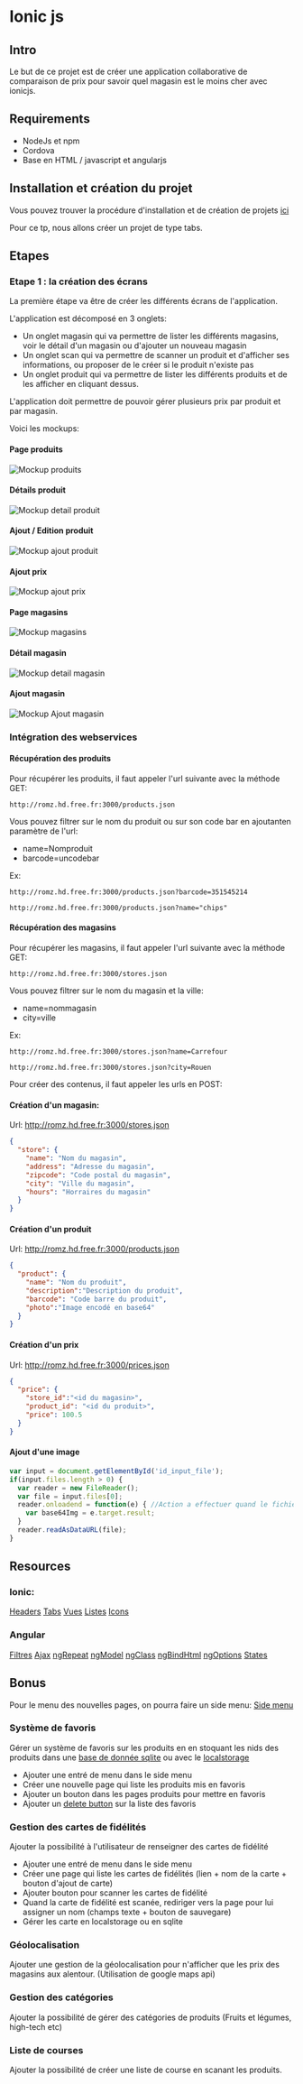 Ionic js
========

Intro
-----

Le but de ce projet est de créer une application collaborative de comparaison de prix pour savoir quel magasin est le moins cher avec ionicjs.

Requirements
------------

- NodeJs et npm
- Cordova
- Base en HTML / javascript et angularjs


Installation et création du projet
----------------------------------

Vous pouvez trouver la procédure d'installation et de création de projets [ici](http://ionicframework.com/getting-started/)

Pour ce tp, nous allons créer un projet de type tabs.

Etapes
------

### Etape 1 : la création des écrans ###

La première étape va être de créer les différents écrans de l'application.

L'application est décomposé en 3 onglets:

- Un onglet magasin qui va permettre de lister les différents magasins, voir le détail d'un magasin ou d'ajouter un nouveau magasin
- Un onglet scan qui va permettre de scanner un produit et d'afficher ses informations, ou proposer de le créer si le produit n'existe pas
- Un onglet produit qui va permettre de lister les différents produits et de les afficher en cliquant dessus.

L'application doit permettre de pouvoir gérer plusieurs prix par produit et par magasin.

Voici les mockups: 

#### Page produits ####

![Mockup produits](images/ionic/liste-produit.PNG)

#### Détails produit ####

![Mockup detail produit](images/ionic/detail-produit.PNG)

#### Ajout / Edition produit ####

![Mockup ajout produit](images/ionic/ajout-produit.PNG)

#### Ajout prix ####

![Mockup ajout prix](images/ionic/ajout-prix.PNG)

#### Page magasins ####

![Mockup magasins](images/ionic/liste-magasin.PNG)

#### Détail magasin ####

![Mockup detail magasin](images/ionic/detail-magasin.PNG)

#### Ajout magasin ####

![Mockup Ajout magasin](images/ionic/nouveau-magasin.PNG)


### Intégration des webservices

#### Récupération des produits

Pour récupérer les produits, il faut appeler l'url suivante avec la méthode GET:

    http://romz.hd.free.fr:3000/products.json

Vous pouvez filtrer sur le nom du produit ou sur son code bar en ajoutanten paramètre de l'url:
- name=Nomproduit
- barcode=uncodebar

Ex:

    http://romz.hd.free.fr:3000/products.json?barcode=351545214

    http://romz.hd.free.fr:3000/products.json?name="chips"

#### Récupération des magasins

Pour récupérer les magasins, il faut appeler l'url suivante avec la méthode GET:

    http://romz.hd.free.fr:3000/stores.json

Vous pouvez filtrer sur le nom du magasin et la ville:

- name=nommagasin
- city=ville

Ex:

    http://romz.hd.free.fr:3000/stores.json?name=Carrefour
	
    http://romz.hd.free.fr:3000/stores.json?city=Rouen


Pour créer des contenus, il faut appeler les urls en POST:


#### Création d'un magasin:
Url: http://romz.hd.free.fr:3000/stores.json

```json
{
  "store": {
    "name": "Nom du magasin",
    "address": "Adresse du magasin",
    "zipcode": "Code postal du magasin",
    "city": "Ville du magasin",
    "hours": "Horraires du magasin"
  }
}
```

#### Création d'un produit
Url: http://romz.hd.free.fr:3000/products.json

```json
{
  "product": {
    "name": "Nom du produit",
    "description":"Description du produit",
    "barcode": "Code barre du produit",
    "photo":"Image encodé en base64"
  }
}
```

#### Création d'un prix
Url: http://romz.hd.free.fr:3000/prices.json

```json
{
  "price": {
    "store_id":"<id du magasin>",
    "product_id": "<id du produit>",
    "price": 100.5
  }
}
```


#### Ajout d'une image

```js
var input = document.getElementById('id_input_file');
if(input.files.length > 0) {
  var reader = new FileReader();
  var file = input.files[0];
  reader.onloadend = function(e) { //Action a effectuer quand le fichier a fini d'être charger
    var base64Img = e.target.result;
  }
  reader.readAsDataURL(file);
}
```
Resources
---------

### Ionic:

[Headers](http://ionicframework.com/docs/api/directive/ionHeaderBar/)
[Tabs](http://ionicframework.com/docs/api/directive/ionTabs/)
[Vues](http://ionicframework.com/docs/api/directive/ionNavView/)
[Listes](http://ionicframework.com/docs/api/directive/ionList/)
[Icons](http://ionicons.com/)


### Angular

[Filtres](https://docs.angularjs.org/api/ng/filter/filter)
[Ajax](https://docs.angularjs.org/api/ng/service/$http)
[ngRepeat](https://docs.angularjs.org/api/ng/directive/ngRepeat)
[ngModel](https://docs.angularjs.org/api/ng/directive/ngModel)
[ngClass](https://docs.angularjs.org/api/ng/directive/ngClass)
[ngBindHtml](https://docs.angularjs.org/api/ng/directive/ngBindHtml)
[ngOptions](https://docs.angularjs.org/api/ng/directive/select)
[States](https://github.com/angular-ui/ui-router)

Bonus
-----

Pour le menu des nouvelles pages, on pourra faire un side menu:
[Side menu](http://ionicframework.com/docs/api/directive/ionSideMenus/)

### Système de favoris

Gérer un système de favoris sur les produits en en stoquant les nids des produits dans une [base de donnée sqlite](http://www.lafermeduweb.net/billet/html5sql-js-utilisez-du-sql-cote-client-avec-les-html5-web-database-1277.html) ou avec le [localstorage](http://www.lafermeduweb.net/billet/le-stockage-local-en-html5-localstorage-942.html)
- Ajouter une entré de menu dans le side menu
- Créer une nouvelle page qui liste les produits mis en favoris
- Ajouter un bouton dans les pages produits pour mettre en favoris
- Ajouter un [delete button](http://ionicframework.com/docs/api/directive/ionDeleteButton/) sur la liste des favoris

### Gestion des cartes de fidélités

Ajouter la possibilité à l'utilisateur de renseigner des cartes de fidélité

- Ajouter une entré de menu dans le side menu
- Créer une page qui liste les cartes de fidélités (lien + nom de la carte + bouton d'ajout de carte)
- Ajouter bouton pour scanner les cartes de fidélité
- Quand la carte de fidélité est scanée, rediriger vers la page pour lui assigner un nom (champs texte + bouton de sauvegare)
- Gérer les carte en localstorage ou en sqlite


### Géolocalisation

Ajouter une gestion de la géolocalisation pour n'afficher que les prix des magasins aux alentour. (Utilisation de google maps api)

### Gestion des catégories

Ajouter la possibilité de gérer des catégories de produits (Fruits et légumes, high-tech etc)

### Liste de courses

Ajouter la possibilité de créer une liste de course en scanant les produits.
